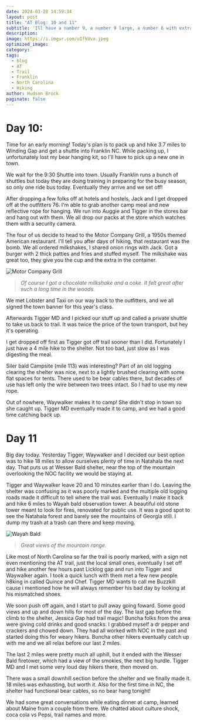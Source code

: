 ```yaml
---
date: 2024-03-28 14:59:34
layout: post
title: "AT Blog: 10 and 11"
subtitle: 'Ill have a number 9, a number 9 large, a number 6 with extra dip..'
description:
image: https://i.imgur.com/uIfkUva.jpeg
optimized_image: 
category:
tags:
  - blog
  - AT
  - Trail
  - Franklin
  - North Carolina
  - Hiking
author: Hudson Brock
paginate: false
---
```


# Day 10:

Time for an early morning! Today's plan is to pack up and hike 3.7 miles to Winding Gap and get a shuttle into Franklin NC. While packing up, I unfortunately lost my bear hanging kit, so I'll have to pick up a new one in town.

We wait for the 9:30 Shuttle into town. Usually Franklin runs a bunch of shuttles but today they are doing training in preparing for the busy season, so only one ride bus today. Eventually they arrive and we set off!

After dropping a few folks off at hotels and hostels, Jack and I get dropped off at the outfitters 76. I'm able to grab another camp meal and new reflective rope for hanging. We run into Auggie and Tigger in the stores bar and hang out with them. We all drop our packs at the store which watches them with a security camera.

The four of us decide to head to the Motor Company Grill, a 1950s themed American restaurant. I'll tell you after days of hiking, that restaurant was the bomb. We all ordered milkshakes, I shared onion rings with Jack. Got a burger with 2 thick patties and fries and stuffed myself. The milkshake was great too, they give you the cup and the extra in the container.


![Motor Company Grill](
https://res.cloudinary.com/disol99xr/image/upload/v1711657320/xdasdu969mfa2qfeogou.jpg "Motor Company Grill")

> *Of course I got a chocolate milkshake and a coke. It felt great after such a long time in the woods.*

We met Lobster and Taxi on our way back to the outfitters, and we all signed the town banner for this year's class.

Afterwards Tigger MD and I picked our stuff up and called a private shuttle to take us back to trail. It was twice the price of the town transport, but hey it's operating.

I get dropped off first as Tigger got off trail sooner than I did. Fortunately I just have a 4 mile hike to the shelter. Not too bad, just slow as I was digesting the meal. 

Siler bald Campsite (mile 113) was interesting? Part of an old logging clearing the shelter was nice, next to a lightly brushed clearing with some flat spaces for tents. There used to be bear cables there, but decades of use has left only the wire between two trees intact. So I had to use my new rope.

Out of nowhere, Waywalker makes it to camp! She didn't stop in town so she caught up. Tigger MD eventually made it to camp, and we had a good time catching back up.

# Day 11

Big day today. Yesterday Tigger, Waywalker and I decided our best option was to hike 18 miles to allow ourselves plenty of time in Natahala the next day. That puts us at Wesser Bald shelter, near the top of the mountain overlooking the NOC facility we would be staying at.

Tigger and Waywalker leave 20 and 10 minutes earlier than I do. Leaving the shelter was confusing as it was poorly marked and the multiple old logging roads made it difficult to tell where the trail was. Eventually I make it back and hike 6 miles to Wayah bald observation tower. A beautiful old stone tower meant to look for fires, renovated for public use. It was a good spot to see the Natahala forest and barely see the mountains of Georgia still. I dump my trash at a trash can there and keep moving.


![Wayah Bald](
https://imgur.com/a/hpIlMCA "Wayah Bald View")

> *Great views of the mountain range.*

Like most of North Carolina so far the trail is poorly marked, with a sign not even mentioning the AT trail, just the local small ones, eventually I set off and hike another few hours past Licklog gap and run into Tigger and Waywalker again. I took a quick lunch with them met a few new people h8king in called Quince and Chef. Tigger MD wants to call me Buzzkill cause i mentioned how he will always remember his bad day by looking at his mismatched shoes. 

We soon push off again, and I start to pull away going foward. Some good views and up and down hills for most of the day. The last gap before the climb to the shelter, Jessica Gap had trail magic! Buncha folks from the area were giving cold drinks and good snacks. I grabbed myself a dr pepper and crackers and chowed down. They had all worked with NOC in the past and started doing this for weary hikers. Buncha other hikers eventually catch up with me and we all relax before our last 2 miles.

The last 2 miles were pretty much all uphill, but it ended with the Wesser Bald firetower, which had a view of the smokies, the next big hurdle. Tigger MD and I met some very loud day hikers there, then moved on.

There was a small downhill section before the shelter and we finally made it. 18 miles was exhausting, but worth it. Also for the first time in NC, the shelter had functional bear cables, so no bear hang tonight! 

We had some great conversations while eating dinner at camp, learned about Maine from a couple from there. We chatted about culture shock, coca cola vs Pepsi, trail names and more.

